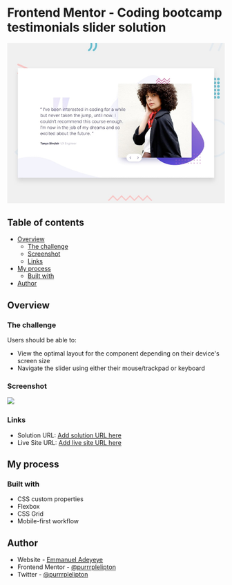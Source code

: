 # Frontend Mentor - Coding bootcamp testimonials slider solution

![Coding bootcamp testimonials slider challenge on Frontend Mentor](./design/desktop-preview.jpg)

## Table of contents

- [Overview](#overview)
  - [The challenge](#the-challenge)
  - [Screenshot](#screenshot)
  - [Links](#links)
- [My process](#my-process)
  - [Built with](#built-with)
- [Author](#author)

## Overview

### The challenge

Users should be able to:

- View the optimal layout for the component depending on their device's screen size
- Navigate the slider using either their mouse/trackpad or keyboard

### Screenshot

![](./screenshot.jpg)

### Links

- Solution URL: [Add solution URL here](https://frontendmentor.io/solutions/)
- Live Site URL: [Add live site URL here](https://tobiii-cbts.vercel.app/)

## My process

### Built with

- CSS custom properties
- Flexbox
- CSS Grid
- Mobile-first workflow

## Author

- Website - [Emmanuel Adeyeye](https://tobiii.onrender.com)
- Frontend Mentor - [@purrrplelipton](https://www.frontendmentor.io/profile/purrrplelipton)
- Twitter - [@purrrplelipton](https://www.twitter.com/purrrplelipton)
